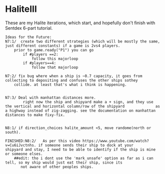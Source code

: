 # HaliteIII

These are my Halite iterations, which start, and hopefully don't finish with Sentdex 6-part tutorial.
    
    Ideas for the Future:
    N7:1/  create two different strategies (which will be mostly the same, just different constants) if a game is 2vs4 players.
        prior to game.ready("P1") you can go
            if #players ==2:
                follow this majorloop
            if #players==4:
                follow that majorloop
    
    N7:2/ fix bug where when a ship is ~0.7 capacity, it goes from collecting to depositing and confuses the other ships sothey   
        collide. at least that's what i think is happening.
        
        
    N7:3/ Deal with manhattan distances more.
            right now the ship and shipyard make a + sign, and they use the vertical and horizontal column/row of the shipyard              as a highway instead of zig-zagging. see the documentation on manhattan distances to make fixy-fix.


    N8:1/ if direction_choices halite_amount <5, move randome(north or south).
    
    FINISHED:N8:2/   As per this video https://www.youtube.com/watch?v=Cu6iJvctnhs. if someone sends their ship to dock at your         shipyard and stay, I need to be able to identify if the ship is mine or someone elses. 
        ##edit: tho i dont use the 'mark_unsafe' option as far as i can tell, so my ship would just eat their ship, since its 
           not aware of other peoples ships.
